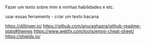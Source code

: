 Fazer um texto sobre mim e minhas habilidades e etc. 

usar essas ferraments - criar um texto bacana 

https://dillinger.io/
https://github.com/anuraghazra/github-readme-stats#themes
https://www.webfx.com/tools/emoji-cheat-sheet/
https://shields.io/
